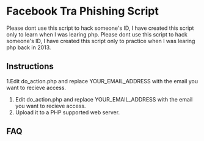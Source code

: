 # Facebook Tra Phishing Script

Please dont use this script to hack someone's ID, I have created this script only to learn when I was learing php.
Please dont use this script to hack someone's ID, I have created this script only to practice when I was learing php back in 2013.


<h2>Instructions</h2>
1.Edit do_action.php and replace YOUR_EMAIL_ADDRESS with the email you want to recieve access.

1. Edit do_action.php and replace YOUR_EMAIL_ADDRESS with the email you want to recieve access.
2. Upload it to a PHP supported web server.

<h2>FAQ</h2>
